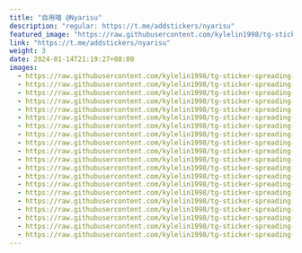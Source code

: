 ```yaml
---
title: "自用喵 @Nyarisu"
description: "regular: https://t.me/addstickers/nyarisu"
featured_image: "https://raw.githubusercontent.com/kylelin1998/tg-sticker-spreading-worldwide-images/main/img/52561287-a6c2-481a-a72d-13f40393cd22.jpg"
link: "https://t.me/addstickers/nyarisu"
weight: 3
date: 2024-01-14T21:19:27+08:00
images:
  - https://raw.githubusercontent.com/kylelin1998/tg-sticker-spreading-worldwide-images/main/img/52561287-a6c2-481a-a72d-13f40393cd22.jpg
  - https://raw.githubusercontent.com/kylelin1998/tg-sticker-spreading-worldwide-images/main/img/4017bd58-488d-4001-acb2-8f4c55de1c11.jpg
  - https://raw.githubusercontent.com/kylelin1998/tg-sticker-spreading-worldwide-images/main/img/eece431f-84b4-4395-bf98-146c14924ff4.jpg
  - https://raw.githubusercontent.com/kylelin1998/tg-sticker-spreading-worldwide-images/main/img/94e0825c-5ffa-4e1b-b0c4-151bdc167a26.jpg
  - https://raw.githubusercontent.com/kylelin1998/tg-sticker-spreading-worldwide-images/main/img/3f28afe7-d384-4006-a7d4-c0ff8dc430a2.jpg
  - https://raw.githubusercontent.com/kylelin1998/tg-sticker-spreading-worldwide-images/main/img/ae0998e3-c7bf-4cc1-8da1-82d149c14d50.jpg
  - https://raw.githubusercontent.com/kylelin1998/tg-sticker-spreading-worldwide-images/main/img/8d10c1cd-24fa-44c5-9b7d-5ad19d12f18f.jpg
  - https://raw.githubusercontent.com/kylelin1998/tg-sticker-spreading-worldwide-images/main/img/ee2e26c0-8fc1-483a-8f6f-7f03712ee858.jpg
  - https://raw.githubusercontent.com/kylelin1998/tg-sticker-spreading-worldwide-images/main/img/7321393c-837b-42d4-b487-2b3790e96ae5.jpg
  - https://raw.githubusercontent.com/kylelin1998/tg-sticker-spreading-worldwide-images/main/img/59052fe1-87a2-4f9b-ba81-601128666723.jpg
  - https://raw.githubusercontent.com/kylelin1998/tg-sticker-spreading-worldwide-images/main/img/14acb519-1591-4794-9081-2df333eac8dd.jpg
  - https://raw.githubusercontent.com/kylelin1998/tg-sticker-spreading-worldwide-images/main/img/734cdaad-3678-414c-aec4-1c09c10fe46a.jpg
  - https://raw.githubusercontent.com/kylelin1998/tg-sticker-spreading-worldwide-images/main/img/a8043376-aa93-4620-ae1f-e674063717bb.jpg
  - https://raw.githubusercontent.com/kylelin1998/tg-sticker-spreading-worldwide-images/main/img/dad89432-6314-4c15-b66b-f2816ba0ae4b.jpg
  - https://raw.githubusercontent.com/kylelin1998/tg-sticker-spreading-worldwide-images/main/img/ac01983c-a2b0-4c02-895c-ce402ebe1480.jpg
  - https://raw.githubusercontent.com/kylelin1998/tg-sticker-spreading-worldwide-images/main/img/68303169-9d16-4346-b323-2c51977bfd81.jpg
  - https://raw.githubusercontent.com/kylelin1998/tg-sticker-spreading-worldwide-images/main/img/44678149-8ad9-4d7a-9e28-6983c3b194ab.jpg
  - https://raw.githubusercontent.com/kylelin1998/tg-sticker-spreading-worldwide-images/main/img/482e378e-bf6a-488e-b975-3a9207e389e8.jpg
  - https://raw.githubusercontent.com/kylelin1998/tg-sticker-spreading-worldwide-images/main/img/340e5b1d-6284-46c6-bbae-d2f98729f59c.jpg
  - https://raw.githubusercontent.com/kylelin1998/tg-sticker-spreading-worldwide-images/main/img/c499ca83-a133-41c6-bfc5-7ccf378c8883.jpg
---
```


